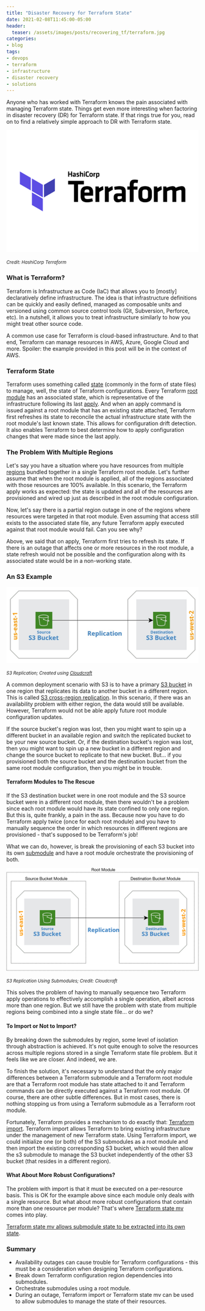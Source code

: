 ```yaml
---
title: "Disaster Recovery for Terraform State"
date: 2021-02-08T11:45:00-05:00
header:
  teaser: /assets/images/posts/recovering_tf/terraform.jpg
categories:
- blog 
tags:
- devops
- terraform
- infrastructure
- disaster recovery
- solutions
---
```


Anyone who has worked with Terraform knows the pain associated with managing Terraform state. Things
get even more interesting when factoring in disaster recovery (DR) for Terraform state. If that rings 
true for you, read on to find a relatively simple approach to DR with Terraform state.

![Terraform](/assets/images/posts/recovering_tf/terraform.jpg)

_<small>Credit: HashiCorp Terraform</small>_

### What is Terraform?

Terraform is Infrastructure as Code (IaC) that allows you to [mostly] declaratively define infrastructure.
The idea is that infrastructure definitions can be quickly and easily defined, managed as composable units
and versioned using common source control tools (Git, Subversion, Perforce, etc). In a nutshell, it 
allows you to treat infrastructure similarly to how you might treat other source code.

A common use case for Terraform is cloud-based infrastructure. And to that end, Terraform can manage 
resources in AWS, Azure, Google Cloud and more. Spoiler: the example provided in this post will be in the context 
of AWS.

### Terraform State

Terraform uses something called [state](https://www.terraform.io/docs/language/state/index.html) (commonly in the form of state files) to manage, well, the state
of Terraform configurations. Every Terraform [root module](https://www.terraform.io/docs/language/modules/index.html#the-root-module)
has an associated state, which is representative of the infrastructure following its last 
[apply](https://www.terraform.io/docs/cli/commands/apply.html). And when an apply command is issued
against a root module that has an existing state attached, Terraform first refreshes its state to
reconcile the actual infrastructure state with the root module's last known state. This allows
for configuration drift detection. It also enables Terraform to best determine how to apply configuration changes
that were made since the last apply.

### The Problem With Multiple Regions

Let's say you have a situation where you have resources from multiple 
[regions](https://docs.aws.amazon.com/AmazonRDS/latest/UserGuide/Concepts.RegionsAndAvailabilityZones.html) bundled 
together in a single Terraform root module. Let's further assume that when the root module is applied, all
of the regions associated with those resources are 100% available. In this scenario, the Terraform apply works as 
expected: the state is updated and all of the resources are provisioned and wired up just as described in the root
module configuration.

Now, let's say there is a partial region outage in one of the regions where resources were targeted in that root module.
Even assuming that access still exists to the associated state file, any future Terraform apply executed against that root 
module would fail. Can you see why?

Above, we said that on apply, Terraform first tries to refresh its state. If there is an outage that affects one or more
resources in the root module, a state refresh would not be possible and the configuration along with its associated
state would be in a non-working state. 

### An S3 Example

![S3 CRR](/assets/images/posts/recovering_tf/s3_repl.jpg)

_<small>S3 Replication; Created using [Cloudcraft](https://www.cloudcraft.co/)</small>_

A common deployment scenario with S3 is to have a primary [S3 bucket](https://aws.amazon.com/s3/) in one region that 
replicates its data to another bucket in a different region. This is called 
[S3 cross-region replication](https://aws.amazon.com/s3/features/replication/). In this scenario, if there was an 
availability problem with either region, the data would still be available. However, Terraform would not be able 
apply future root module configuration updates.

If the source bucket's region was lost, then you might want to spin up a different bucket in an available region
and switch the replicated bucket to be your new source bucket. Or, if the destination bucket's region was lost, then
you might want to spin up a new bucket in a different region and change the source bucket to replicate to that new
bucket. But... if you provisioned both the source bucket and the destination bucket from the same root module
configuration, then you might be in trouble.

#### Terraform Modules to The Rescue

If the S3 destination bucket were in one root module and the S3 source bucket were in a different root module, then
there wouldn't be a problem since each root module would have its state confined to only one region. But this is, quite
frankly, a pain in the ass. Because now you have to do Terraform apply twice (once for each root module) and you have
to manually sequence the order in which resources in different regions are provisioned - that's supposed to be 
Terraform's job!

What we can do, however, is break the provisioning of each S3 bucket into its own 
[submodule](https://www.terraform.io/docs/language/modules/develop/composition.html) and have a root module
orchestrate the provisioning of both. 

![S3 CRR](/assets/images/posts/recovering_tf/s3_repl_modules.jpg)

_<small>S3 Replication Using Submodules; Credit: Cloudcraft</small>_

This solves the problem of having to manually sequence two Terraform apply operations to effectively accomplish a single
operation, albeit across more than one region. But we still have the problem with state from multiple regions being
combined into a single state file... or do we?

#### To Import or Not to Import?

By breaking down the submodules by region, some level of isolation through abstraction is achieved. It's not quite 
enough to solve the resources across multiple regions stored in a single Terraform state file problem. But it feels like
we are closer. And indeed, we are.

To finish the solution, it's necessary to understand that the only major differences between a Terraform submodule and a
Terraform root module are that a Terraform root module has state attached to it and Terraform commands can be directly 
executed against a Terraform root module. Of course, there are other subtle differences. But in most cases, there is 
nothing stopping us from using a Terraform submodule as a Terraform root module.

Fortunately, Terraform provides a mechanism to do exactly that: 
[Terraform import](https://www.terraform.io/docs/cli/import/index.html). Terraform import allows Terraform to bring
existing infrastructure under the management of new Terraform state. Using Terraform import, we could initialize 
one (or both) of the S3 submodules as a root module and then import the existing corresponding S3 bucket, which would then allow 
the s3 submodule to manage the S3 bucket independently of the other S3 bucket (that resides in a different region).

#### What About More Robust Configurations?

The problem with import is that it must be executed on a per-resource basis. This is OK for the example above since
each module only deals with a single resource. But what about more robust configurations that contain more than one
resource per module? That's where [Terraform state mv](https://www.terraform.io/docs/cli/commands/state/mv.html) comes 
into play. 

[Terraform state mv allows submodule state to be extracted into its own state](https://www.terraform.io/docs/cli/commands/state/mv.html#example-move-a-module-to-another-state).

### Summary

* Availability outages can cause trouble for Terraform configurations - this must be a consideration when designing Terraform configurations.
* Break down Terraform configuration region dependencies into submodules.
* Orchestrate submodules using a root module.
* During an outage, Terraform import or Terraform state mv can be used to allow submodules to manage the state of their resources.